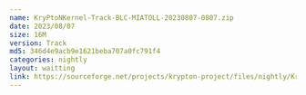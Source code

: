 ```yaml
---
name: KryPtoNKernel-Track-BLC-MIATOLL-20230807-0807.zip
date: 2023/08/07
size: 16M
version: Track
md5: 346d4e9acb9e1621beba707a0fc791f4
categories: nightly
layout: waitting
link: https://sourceforge.net/projects/krypton-project/files/nightly/KryPtoNKernel-Track-BLC-MIATOLL-20230807-0807.zip
---
```

